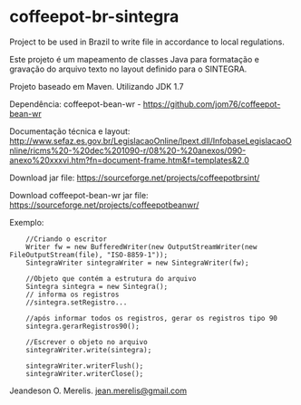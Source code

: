 coffeepot-br-sintegra
=====================

Project to be used in Brazil to write file in accordance to local regulations.

Este projeto é um mapeamento de classes Java para formatação e gravação do arquivo texto no layout definido para o SINTEGRA.

Projeto baseado em Maven. Utilizando JDK 1.7


Dependência: coffeepot-bean-wr - 
	https://github.com/jom76/coffeepot-bean-wr
	
Documentação técnica e layout:
  http://www.sefaz.es.gov.br/LegislacaoOnline/lpext.dll/InfobaseLegislacaoOnline/ricms%20-%20dec%201090-r/08%20-%20anexos/090-anexo%20xxxvi.htm?fn=document-frame.htm&f=templates&2.0	

Download jar file: 
	https://sourceforge.net/projects/coffeepotbrsint/

Download coffeepot-bean-wr jar file: 
	https://sourceforge.net/projects/coffeepotbeanwr/  

Exemplo:

		//Criando o escritor
		Writer fw = new BufferedWriter(new OutputStreamWriter(new FileOutputStream(file), "ISO-8859-1"));       
		SintegraWriter sintegraWriter = new SintegraWriter(fw);
		
		//Objeto que contém a estrutura do arquivo
		Sintegra sintegra = new Sintegra();
		// informa os registros
		//sintegra.setRegistro...
		
		//após informar todos os registros, gerar os registros tipo 90
		sintegra.gerarRegistros90();
		
		//Escrever o objeto no arquivo
        sintegraWriter.write(sintegra);		
 
		sintegraWriter.writerFlush();
        sintegraWriter.writerClose();
		


Jeandeson O. Merelis. <jean.merelis@gmail.com>
